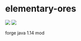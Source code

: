 # elementary-ores

[![](http://cf.way2muchnoise.eu/332609.svg)](https://minecraft.curseforge.com/projects/elementary-ores) [![](http://cf.way2muchnoise.eu/versions/332609.svg)](https://minecraft.curseforge.com/projects/elementary-ores)

forge java 1.14 mod

